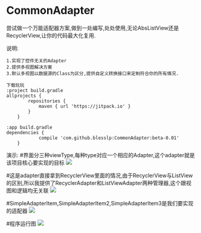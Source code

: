 # CommonAdapter
尝试做一个万能适配器方案,做到一处编写,处处使用,无论AbsListView还是RecyclerView,让你的代码最大化复用.

说明:
```
1.实现了控件无关的Adapter
2.提供多视图解决方案
3.默认多视图以数据源的Class为区分,提供自定义转换接口来定制符合你的所有情况.
```

```
下载玩玩
:project build.gradle
allprojects {
		repositories {
			maven { url 'https://jitpack.io' }
		}
	}
  
:app build.gradle
dependencies {
	        compile 'com.github.blesslp:CommonAdapter:beta-0.01'
	}
```

演示:
#界面分三种viewType,每种type对应一个相应的Adapter,这个adapter就是该项目核心要实现的目标
![](http://ww3.sinaimg.cn/large/006y8lVagw1fack54rkjej31kw0d00vx.jpg)

#这是adapter直接拿到RecyclerView里面的情况,由于RecyclerView与ListView的区别,所以我提供了RecyclerAdapter和ListViewAdapter两种管理器,这个跟视图和逻辑均无关联
![](http://ww1.sinaimg.cn/large/006y8lVajw1fack4voq8sj31kw0gfjvb.jpg)


#SimpleAdapterItem,SimpleAdapterItem2,SimpleAdapterItem3是我们要实现的适配器
![](http://ww1.sinaimg.cn/large/006y8lVagw1fackbt4untj30zk0nw787.jpg)

#程序运行图
![](http://ww3.sinaimg.cn/large/006y8lVagw1fackeo9c1qj30u01hcq8u.jpg)
